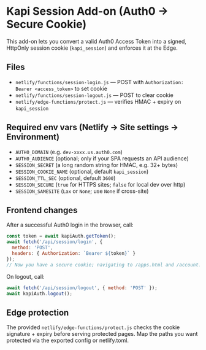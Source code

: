 # Kapi Session Add-on (Auth0 → Secure Cookie)

This add-on lets you convert a valid Auth0 Access Token into a signed, HttpOnly session cookie (`kapi_session`) and enforces it at the Edge.

## Files
- `netlify/functions/session-login.js` — POST with `Authorization: Bearer <access_token>` to set cookie
- `netlify/functions/session-logout.js` — POST to clear cookie
- `netlify/edge-functions/protect.js` — verifies HMAC + expiry on `kapi_session`

## Required env vars (Netlify → Site settings → Environment)
- `AUTH0_DOMAIN` (e.g. `dev-xxxx.us.auth0.com`)
- `AUTH0_AUDIENCE` (optional; only if your SPA requests an API audience)
- `SESSION_SECRET` (a long random string for HMAC, e.g. 32+ bytes)
- `SESSION_COOKIE_NAME` (optional, default `kapi_session`)
- `SESSION_TTL_SEC` (optional, default `3600`)
- `SESSION_SECURE` (`true` for HTTPS sites; `false` for local dev over http)
- `SESSION_SAMESITE` (`Lax` or `None`; use `None` if cross-site)

## Frontend changes
After a successful Auth0 login in the browser, call:

```js
const token = await kapiAuth.getToken();
await fetch('/api/session/login', {
  method: 'POST',
  headers: { Authorization: `Bearer ${token}` }
});
// Now you have a secure cookie; navigating to /apps.html and /account.html will be allowed at the edge.
```

On logout, call:
```js
await fetch('/api/session/logout', { method: 'POST' });
await kapiAuth.logout();
```

## Edge protection
The provided `netlify/edge-functions/protect.js` checks the cookie signature + expiry before serving protected pages. Map the paths you want protected via the exported config or netlify.toml.

